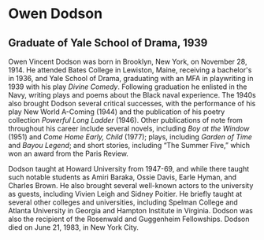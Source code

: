 # Owen Dodson
## Graduate of Yale School of Drama, 1939
Owen Vincent Dodson was born in Brooklyn, New York, on November 28, 1914. He attended Bates College in Lewiston, Maine, receiving a bachelor's in 1936, and Yale School of Drama, graduating with an MFA in playwriting in 1939 with his play *Divine Comedy*. Following graduation he enlisted in the Navy, writing plays and poems about the Black naval experience. The 1940s also brought Dodson several critical successes, with the performance of his play New World A-Coming (1944) and the publication of his poetry collection *Powerful Long Ladder* (1946). Other publications of note from throughout his career include several novels, including *Boy at the Window* (1951) and *Come Home Early, Child* (1977); plays, including *Garden of Time* and *Bayou Legend*; and short stories, including “The Summer Five,” which won an award from the Paris Review.

Dodson taught at Howard University from 1947-69, and while there taught such notable students as Amiri Baraka, Ossie Davis, Earle Hyman, and Charles Brown. He also brought several well-known actors to the university as guests, including Vivien Leigh and Sidney Poitier. He briefly taught at several other colleges and universities, including Spelman College and Atlanta University in Georgia and Hampton Institute in Virginia. Dodson was also the recipient of the Rosenwald and Guggenheim Fellowships. Dodson died on June 21, 1983, in New York City.
